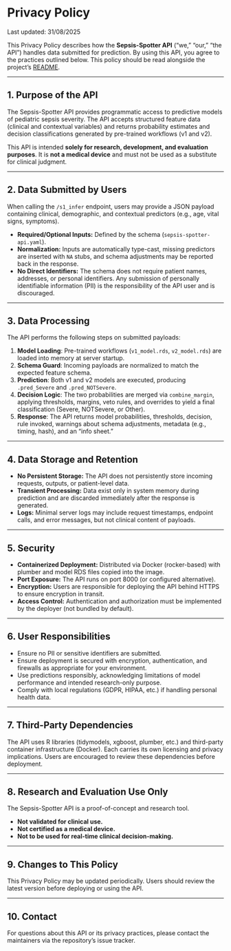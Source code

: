 # Privacy Policy

Last updated: 31/08/2025

This Privacy Policy describes how the **Sepsis-Spotter API** (“we,” “our,” “the API”) handles data submitted for prediction. By using this API, you agree to the practices outlined below. This policy should be read alongside the project’s [README](./README.md).

---

## 1. Purpose of the API
The Sepsis-Spotter API provides programmatic access to predictive models of pediatric sepsis severity. The API accepts structured feature data (clinical and contextual variables) and returns probability estimates and decision classifications generated by pre-trained workflows (v1 and v2).  

This API is intended **solely for research, development, and evaluation purposes**. It is **not a medical device** and must not be used as a substitute for clinical judgment.

---

## 2. Data Submitted by Users
When calling the `/s1_infer` endpoint, users may provide a JSON payload containing clinical, demographic, and contextual predictors (e.g., age, vital signs, symptoms).  

- **Required/Optional Inputs:** Defined by the schema (`sepsis-spotter-api.yaml`).  
- **Normalization:** Inputs are automatically type-cast, missing predictors are inserted with `NA` stubs, and schema adjustments may be reported back in the response.  
- **No Direct Identifiers:** The schema does not require patient names, addresses, or personal identifiers. Any submission of personally identifiable information (PII) is the responsibility of the API user and is discouraged.  

---

## 3. Data Processing
The API performs the following steps on submitted payloads:  
1. **Model Loading**: Pre-trained workflows (`v1_model.rds`, `v2_model.rds`) are loaded into memory at server startup.  
2. **Schema Guard**: Incoming payloads are normalized to match the expected feature schema.  
3. **Prediction**: Both v1 and v2 models are executed, producing `.pred_Severe` and `.pred_NOTSevere`.  
4. **Decision Logic**: The two probabilities are merged via `combine_margin`, applying thresholds, margins, veto rules, and overrides to yield a final classification (Severe, NOTSevere, or Other).  
5. **Response**: The API returns model probabilities, thresholds, decision, rule invoked, warnings about schema adjustments, metadata (e.g., timing, hash), and an “info sheet.”  

---

## 4. Data Storage and Retention
- **No Persistent Storage:** The API does not persistently store incoming requests, outputs, or patient-level data.  
- **Transient Processing:** Data exist only in system memory during prediction and are discarded immediately after the response is generated.  
- **Logs:** Minimal server logs may include request timestamps, endpoint calls, and error messages, but not clinical content of payloads.  

---

## 5. Security
- **Containerized Deployment:** Distributed via Docker (rocker-based) with plumber and model RDS files copied into the image.  
- **Port Exposure:** The API runs on port 8000 (or configured alternative).  
- **Encryption:** Users are responsible for deploying the API behind HTTPS to ensure encryption in transit.  
- **Access Control:** Authentication and authorization must be implemented by the deployer (not bundled by default).  

---

## 6. User Responsibilities
- Ensure no PII or sensitive identifiers are submitted.  
- Ensure deployment is secured with encryption, authentication, and firewalls as appropriate for your environment.  
- Use predictions responsibly, acknowledging limitations of model performance and intended research-only purpose.  
- Comply with local regulations (GDPR, HIPAA, etc.) if handling personal health data.  

---

## 7. Third-Party Dependencies
The API uses R libraries (tidymodels, xgboost, plumber, etc.) and third-party container infrastructure (Docker). Each carries its own licensing and privacy implications. Users are encouraged to review these dependencies before deployment.  

---

## 8. Research and Evaluation Use Only
The Sepsis-Spotter API is a proof-of-concept and research tool.  
- **Not validated for clinical use.**  
- **Not certified as a medical device.**  
- **Not to be used for real-time clinical decision-making.**  

---

## 9. Changes to This Policy
This Privacy Policy may be updated periodically. Users should review the latest version before deploying or using the API.  

---

## 10. Contact
For questions about this API or its privacy practices, please contact the maintainers via the repository’s issue tracker.

